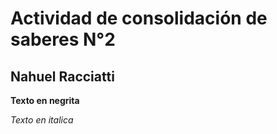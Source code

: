 # Actividad de consolidación de saberes N°2

## Nahuel Racciatti

**Texto en negrita**

_Texto en italica_
